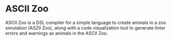 # ASCII Zoo

ASCII Zoo is a DSL compiler for a simple language to create animals in a zoo simulation (ASZII Zoo), along with a code visualization tool to generate linter errors and warnings as animals in the ASCII Zoo.
